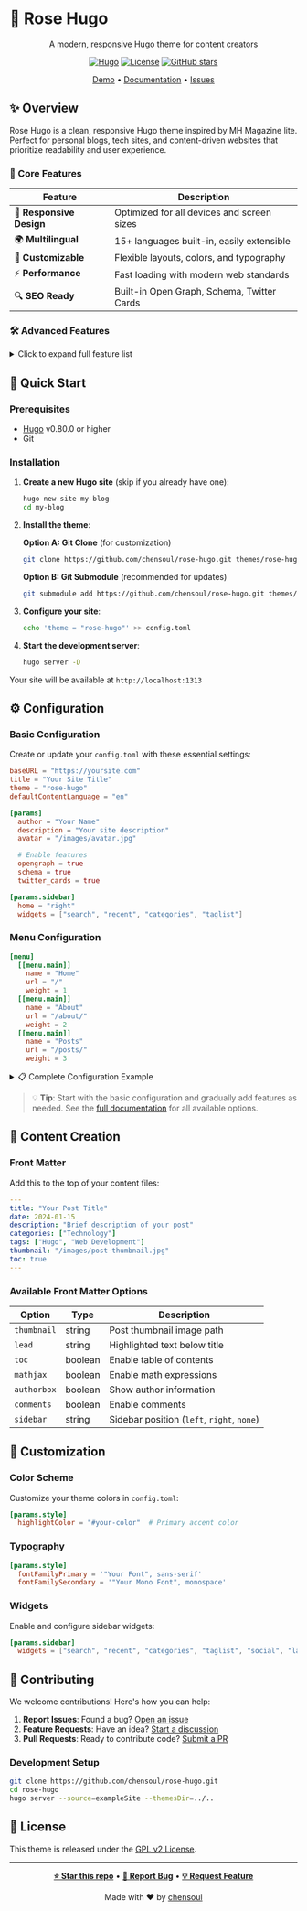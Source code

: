 # 🌹 Rose Hugo

<div align="center">

A modern, responsive Hugo theme for content creators

[![Hugo](https://img.shields.io/badge/Hugo-0.80+-blue.svg)](https://gohugo.io)
[![License](https://img.shields.io/badge/License-GPL%20v2-blue.svg)](LICENSE.md)
[![GitHub stars](https://img.shields.io/github/stars/chensoul/rose-hugo.svg)](https://github.com/chensoul/rose-hugo/stargazers)

[Demo](https://rose-hugo-demo.netlify.app) • [Documentation](https://github.com/chensoul/rose-hugo/wiki) • [Issues](https://github.com/chensoul/rose-hugo/issues)

</div>

## ✨ Overview

Rose Hugo is a clean, responsive Hugo theme inspired by MH Magazine lite. Perfect for personal blogs, tech sites, and content-driven websites that prioritize readability and user experience.

### 🎯 Core Features

| Feature | Description |
|---------|-------------|
| 📱 **Responsive Design** | Optimized for all devices and screen sizes |
| 🌍 **Multilingual** | 15+ languages built-in, easily extensible |
| 🎨 **Customizable** | Flexible layouts, colors, and typography |
| ⚡ **Performance** | Fast loading with modern web standards |
| 🔍 **SEO Ready** | Built-in Open Graph, Schema, Twitter Cards |

### 🛠️ Advanced Features

<details>
<summary>Click to expand full feature list</summary>

#### Layout & Navigation
- Flexible main and secondary menus
- Configurable sidebar with widget support
- Multiple layout options (left/right/no sidebar)
- Responsive navigation with mobile menu

#### Content Features
- MathJax support for mathematical expressions
- Mermaid diagrams for flowcharts and visualizations
- Table of contents generation
- Related posts with i18n support
- Thumbnail support for posts and lists

#### Widgets & Integrations
- Search functionality
- Recent posts, categories, tags widgets
- Social media integration
- Language switcher
- Custom widget support

#### SEO & Analytics
- Open Graph meta tags
- Twitter Cards
- Schema.org structured data
- Google Analytics integration
- Disqus comments support

#### Customization
- Custom Google Fonts
- Configurable color schemes
- Post meta customization
- Author box and social sharing
- Back to top button

</details>

## 🚀 Quick Start

### Prerequisites

- [Hugo](https://gohugo.io/getting-started/installing/) v0.80.0 or higher
- Git

### Installation

1. **Create a new Hugo site** (skip if you already have one):
   ```bash
   hugo new site my-blog
   cd my-blog
   ```

2. **Install the theme**:

   **Option A: Git Clone** (for customization)
   ```bash
   git clone https://github.com/chensoul/rose-hugo.git themes/rose-hugo
   ```

   **Option B: Git Submodule** (recommended for updates)
   ```bash
   git submodule add https://github.com/chensoul/rose-hugo.git themes/rose-hugo
   ```

3. **Configure your site**:
   ```bash
   echo 'theme = "rose-hugo"' >> config.toml
   ```

4. **Start the development server**:
   ```bash
   hugo server -D
   ```

Your site will be available at `http://localhost:1313`

## ⚙️ Configuration

### Basic Configuration

Create or update your `config.toml` with these essential settings:

```toml
baseURL = "https://yoursite.com"
title = "Your Site Title"
theme = "rose-hugo"
defaultContentLanguage = "en"

[params]
  author = "Your Name"
  description = "Your site description"
  avatar = "/images/avatar.jpg"

  # Enable features
  opengraph = true
  schema = true
  twitter_cards = true

[params.sidebar]
  home = "right"
  widgets = ["search", "recent", "categories", "taglist"]
```

### Menu Configuration

```toml
[menu]
  [[menu.main]]
    name = "Home"
    url = "/"
    weight = 1
  [[menu.main]]
    name = "About"
    url = "/about/"
    weight = 2
  [[menu.main]]
    name = "Posts"
    url = "/posts/"
    weight = 3
```

<details>
<summary>📋 Complete Configuration Example</summary>

```toml
baseURL = "https://yoursite.com"
title = "Your Site Title"
defaultContentLanguage = "en"
theme = "rose-hugo"

summaryLength = 6
ignoreLogs = ['warning-goldmark-raw-html']

[pagination]
  pagerSize = 10

[permalinks]
  posts = "/posts/:year/:month/:day/:slug/"
  categories = "/categories/:slug/"
  tags = "/tags/:slug/"

[params]
  author = "Your Name"
  avatar = "/images/avatar.jpg"
  subtitle = "Your site subtitle"
  description = "Your site description"

  # SEO & Social
  opengraph = true
  schema = true
  twitter_cards = true

  # Content
  authorbox = true
  toc = true
  post_meta = ["date", "categories", "tags"]
  mainSections = ["posts"]
  dateformat = "2006-01-02"

  # Math & Diagrams
  mathjax = true
  mathjaxPath = "https://cdn.jsdelivr.net/npm/mathjax@3/es5/tex-mml-chtml.js"

[params.style]
  highlightColor = "#e22d30"
  fontFamilyPrimary = '"Open Sans", sans-serif'
  fontFamilySecondary = '"Fira Code", monospace'

[params.sidebar]
  home = "right"
  list = "right"
  single = "right"
  widgets = ["search", "recent", "categories", "taglist", "social"]

[params.widgets.social]
  github = "yourusername"
  twitter = "yourusername"
  email = "your@email.com"
```

</details>

> 💡 **Tip**: Start with the basic configuration and gradually add features as needed. See the [full documentation](https://github.com/chensoul/rose-hugo/wiki) for all available options.

## 📝 Content Creation

### Front Matter

Add this to the top of your content files:

```yaml
---
title: "Your Post Title"
date: 2024-01-15
description: "Brief description of your post"
categories: ["Technology"]
tags: ["Hugo", "Web Development"]
thumbnail: "/images/post-thumbnail.jpg"
toc: true
---
```

### Available Front Matter Options

| Option | Type | Description |
|--------|------|-------------|
| `thumbnail` | string | Post thumbnail image path |
| `lead` | string | Highlighted text below title |
| `toc` | boolean | Enable table of contents |
| `mathjax` | boolean | Enable math expressions |
| `authorbox` | boolean | Show author information |
| `comments` | boolean | Enable comments |
| `sidebar` | string | Sidebar position (`left`, `right`, `none`) |

## 🎨 Customization

### Color Scheme

Customize your theme colors in `config.toml`:

```toml
[params.style]
  highlightColor = "#your-color"  # Primary accent color
```

### Typography

```toml
[params.style]
  fontFamilyPrimary = '"Your Font", sans-serif'
  fontFamilySecondary = '"Your Mono Font", monospace'
```

### Widgets

Enable and configure sidebar widgets:

```toml
[params.sidebar]
  widgets = ["search", "recent", "categories", "taglist", "social", "languages"]
```

## 🤝 Contributing

We welcome contributions! Here's how you can help:

1. **Report Issues**: Found a bug? [Open an issue](https://github.com/chensoul/rose-hugo/issues)
2. **Feature Requests**: Have an idea? [Start a discussion](https://github.com/chensoul/rose-hugo/discussions)
3. **Pull Requests**: Ready to contribute code? [Submit a PR](https://github.com/chensoul/rose-hugo/pulls)

### Development Setup

```bash
git clone https://github.com/chensoul/rose-hugo.git
cd rose-hugo
hugo server --source=exampleSite --themesDir=../..
```

## 📄 License

This theme is released under the [GPL v2 License](LICENSE.md).

---

<div align="center">

**[⭐ Star this repo](https://github.com/chensoul/rose-hugo)** • **[🐛 Report Bug](https://github.com/chensoul/rose-hugo/issues)** • **[💡 Request Feature](https://github.com/chensoul/rose-hugo/discussions)**

Made with ❤️ by [chensoul](https://github.com/chensoul)

</div>
